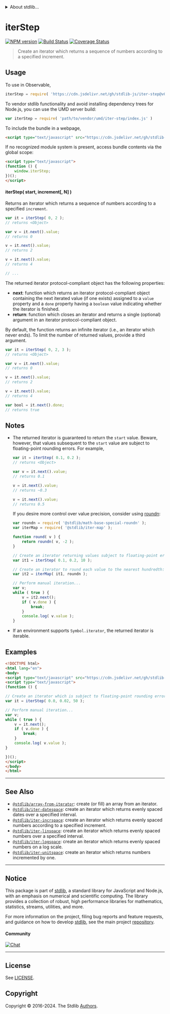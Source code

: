 <!--

@license Apache-2.0

Copyright (c) 2019 The Stdlib Authors.

Licensed under the Apache License, Version 2.0 (the "License");
you may not use this file except in compliance with the License.
You may obtain a copy of the License at

   http://www.apache.org/licenses/LICENSE-2.0

Unless required by applicable law or agreed to in writing, software
distributed under the License is distributed on an "AS IS" BASIS,
WITHOUT WARRANTIES OR CONDITIONS OF ANY KIND, either express or implied.
See the License for the specific language governing permissions and
limitations under the License.

-->


<details>
  <summary>
    About stdlib...
  </summary>
  <p>We believe in a future in which the web is a preferred environment for numerical computation. To help realize this future, we've built stdlib. stdlib is a standard library, with an emphasis on numerical and scientific computation, written in JavaScript (and C) for execution in browsers and in Node.js.</p>
  <p>The library is fully decomposable, being architected in such a way that you can swap out and mix and match APIs and functionality to cater to your exact preferences and use cases.</p>
  <p>When you use stdlib, you can be absolutely certain that you are using the most thorough, rigorous, well-written, studied, documented, tested, measured, and high-quality code out there.</p>
  <p>To join us in bringing numerical computing to the web, get started by checking us out on <a href="https://github.com/stdlib-js/stdlib">GitHub</a>, and please consider <a href="https://opencollective.com/stdlib">financially supporting stdlib</a>. We greatly appreciate your continued support!</p>
</details>

# iterStep

[![NPM version][npm-image]][npm-url] [![Build Status][test-image]][test-url] [![Coverage Status][coverage-image]][coverage-url] <!-- [![dependencies][dependencies-image]][dependencies-url] -->

> Create an iterator which returns a sequence of numbers according to a specified increment.

<!-- Section to include introductory text. Make sure to keep an empty line after the intro `section` element and another before the `/section` close. -->

<section class="intro">

</section>

<!-- /.intro -->

<!-- Package usage documentation. -->



<section class="usage">

## Usage

To use in Observable,

```javascript
iterStep = require( 'https://cdn.jsdelivr.net/gh/stdlib-js/iter-step@v0.2.1-umd/browser.js' )
```

To vendor stdlib functionality and avoid installing dependency trees for Node.js, you can use the UMD server build:

```javascript
var iterStep = require( 'path/to/vendor/umd/iter-step/index.js' )
```

To include the bundle in a webpage,

```html
<script type="text/javascript" src="https://cdn.jsdelivr.net/gh/stdlib-js/iter-step@v0.2.1-umd/browser.js"></script>
```

If no recognized module system is present, access bundle contents via the global scope:

```html
<script type="text/javascript">
(function () {
    window.iterStep;
})();
</script>
```

#### iterStep( start, increment\[, N] )

Returns an iterator which returns a sequence of numbers according to a specified `increment`.

```javascript
var it = iterStep( 0, 2 );
// returns <Object>

var v = it.next().value;
// returns 0

v = it.next().value;
// returns 2

v = it.next().value;
// returns 4

// ...
```

The returned iterator protocol-compliant object has the following properties:

-   **next**: function which returns an iterator protocol-compliant object containing the next iterated value (if one exists) assigned to a `value` property and a `done` property having a `boolean` value indicating whether the iterator is finished.
-   **return**: function which closes an iterator and returns a single (optional) argument in an iterator protocol-compliant object.

By default, the function returns an infinite iterator (i.e., an iterator which never ends). To limit the number of returned values, provide a third argument.

```javascript
var it = iterStep( 0, 2, 3 );
// returns <Object>

var v = it.next().value;
// returns 0

v = it.next().value;
// returns 2

v = it.next().value;
// returns 4

var bool = it.next().done;
// returns true
```

</section>

<!-- /.usage -->

<!-- Package usage notes. Make sure to keep an empty line after the `section` element and another before the `/section` close. -->

<section class="notes">

## Notes

-   The returned iterator is guaranteed to return the `start` value. Beware, however, that values subsequent to the `start` value are subject to floating-point rounding errors. For example,

    ```javascript
    var it = iterStep( 0.1, 0.2 );
    // returns <Object>

    var v = it.next().value;
    // returns 0.1

    v = it.next().value;
    // returns ~0.3

    v = it.next().value;
    // returns 0.5
    ```

    If you desire more control over value precision, consider using [roundn][@stdlib/math/base/special/roundn]:

    ```javascript
    var roundn = require( '@stdlib/math-base-special-roundn' );
    var iterMap = require( '@stdlib/iter-map' );

    function round( v ) {
        return roundn( v, -2 );
    }

    // Create an iterator returning values subject to floating-point errors:
    var it1 = iterStep( 0.1, 0.2, 10 );

    // Create an iterator to round each value to the nearest hundredth:
    var it2 = iterMap( it1, roundn );

    // Perform manual iteration...
    var v;
    while ( true ) {
        v = it2.next();
        if ( v.done ) {
            break;
        }
        console.log( v.value );
    }
    ```

-   If an environment supports `Symbol.iterator`, the returned iterator is iterable.

</section>

<!-- /.notes -->

<!-- Package usage examples. -->

<section class="examples">

## Examples

<!-- eslint no-undef: "error" -->

```html
<!DOCTYPE html>
<html lang="en">
<body>
<script type="text/javascript" src="https://cdn.jsdelivr.net/gh/stdlib-js/iter-step@v0.2.1-umd/browser.js"></script>
<script type="text/javascript">
(function () {

// Create an iterator which is subject to floating-point rounding errors:
var it = iterStep( 0.0, 0.02, 50 );

// Perform manual iteration...
var v;
while ( true ) {
    v = it.next();
    if ( v.done ) {
        break;
    }
    console.log( v.value );
}

})();
</script>
</body>
</html>
```

</section>

<!-- /.examples -->

<!-- Section to include cited references. If references are included, add a horizontal rule *before* the section. Make sure to keep an empty line after the `section` element and another before the `/section` close. -->

<section class="references">

</section>

<!-- /.references -->

<!-- Section for related `stdlib` packages. Do not manually edit this section, as it is automatically populated. -->

<section class="related">

* * *

## See Also

-   <span class="package-name">[`@stdlib/array-from-iterator`][@stdlib/array/from-iterator]</span><span class="delimiter">: </span><span class="description">create (or fill) an array from an iterator.</span>
-   <span class="package-name">[`@stdlib/iter-datespace`][@stdlib/iter/datespace]</span><span class="delimiter">: </span><span class="description">create an iterator which returns evenly spaced dates over a specified interval.</span>
-   <span class="package-name">[`@stdlib/iter-incrspace`][@stdlib/iter/incrspace]</span><span class="delimiter">: </span><span class="description">create an iterator which returns evenly spaced numbers according to a specified increment.</span>
-   <span class="package-name">[`@stdlib/iter-linspace`][@stdlib/iter/linspace]</span><span class="delimiter">: </span><span class="description">create an iterator which returns evenly spaced numbers over a specified interval.</span>
-   <span class="package-name">[`@stdlib/iter-logspace`][@stdlib/iter/logspace]</span><span class="delimiter">: </span><span class="description">create an iterator which returns evenly spaced numbers on a log scale.</span>
-   <span class="package-name">[`@stdlib/iter-unitspace`][@stdlib/iter/unitspace]</span><span class="delimiter">: </span><span class="description">create an iterator which returns numbers incremented by one.</span>

</section>

<!-- /.related -->

<!-- Section for all links. Make sure to keep an empty line after the `section` element and another before the `/section` close. -->


<section class="main-repo" >

* * *

## Notice

This package is part of [stdlib][stdlib], a standard library for JavaScript and Node.js, with an emphasis on numerical and scientific computing. The library provides a collection of robust, high performance libraries for mathematics, statistics, streams, utilities, and more.

For more information on the project, filing bug reports and feature requests, and guidance on how to develop [stdlib][stdlib], see the main project [repository][stdlib].

#### Community

[![Chat][chat-image]][chat-url]

---

## License

See [LICENSE][stdlib-license].


## Copyright

Copyright &copy; 2016-2024. The Stdlib [Authors][stdlib-authors].

</section>

<!-- /.stdlib -->

<!-- Section for all links. Make sure to keep an empty line after the `section` element and another before the `/section` close. -->

<section class="links">

[npm-image]: http://img.shields.io/npm/v/@stdlib/iter-step.svg
[npm-url]: https://npmjs.org/package/@stdlib/iter-step

[test-image]: https://github.com/stdlib-js/iter-step/actions/workflows/test.yml/badge.svg?branch=v0.2.1
[test-url]: https://github.com/stdlib-js/iter-step/actions/workflows/test.yml?query=branch:v0.2.1

[coverage-image]: https://img.shields.io/codecov/c/github/stdlib-js/iter-step/main.svg
[coverage-url]: https://codecov.io/github/stdlib-js/iter-step?branch=main

<!--

[dependencies-image]: https://img.shields.io/david/stdlib-js/iter-step.svg
[dependencies-url]: https://david-dm.org/stdlib-js/iter-step/main

-->

[chat-image]: https://img.shields.io/gitter/room/stdlib-js/stdlib.svg
[chat-url]: https://app.gitter.im/#/room/#stdlib-js_stdlib:gitter.im

[stdlib]: https://github.com/stdlib-js/stdlib

[stdlib-authors]: https://github.com/stdlib-js/stdlib/graphs/contributors

[umd]: https://github.com/umdjs/umd
[es-module]: https://developer.mozilla.org/en-US/docs/Web/JavaScript/Guide/Modules

[deno-url]: https://github.com/stdlib-js/iter-step/tree/deno
[deno-readme]: https://github.com/stdlib-js/iter-step/blob/deno/README.md
[umd-url]: https://github.com/stdlib-js/iter-step/tree/umd
[umd-readme]: https://github.com/stdlib-js/iter-step/blob/umd/README.md
[esm-url]: https://github.com/stdlib-js/iter-step/tree/esm
[esm-readme]: https://github.com/stdlib-js/iter-step/blob/esm/README.md
[branches-url]: https://github.com/stdlib-js/iter-step/blob/main/branches.md

[stdlib-license]: https://raw.githubusercontent.com/stdlib-js/iter-step/main/LICENSE

[@stdlib/math/base/special/roundn]: https://github.com/stdlib-js/math-base-special-roundn/tree/umd

<!-- <related-links> -->

[@stdlib/array/from-iterator]: https://github.com/stdlib-js/array-from-iterator/tree/umd

[@stdlib/iter/datespace]: https://github.com/stdlib-js/iter-datespace/tree/umd

[@stdlib/iter/incrspace]: https://github.com/stdlib-js/iter-incrspace/tree/umd

[@stdlib/iter/linspace]: https://github.com/stdlib-js/iter-linspace/tree/umd

[@stdlib/iter/logspace]: https://github.com/stdlib-js/iter-logspace/tree/umd

[@stdlib/iter/unitspace]: https://github.com/stdlib-js/iter-unitspace/tree/umd

<!-- </related-links> -->

</section>

<!-- /.links -->
